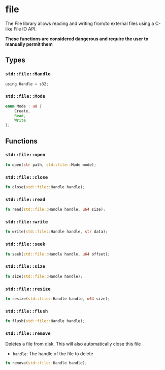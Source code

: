 # file
The File library allows reading and writing from/to external files using
a C-like File IO API.

**These functions are considered dangerous and require the user to manually permit them**


## Types

### `std::file::Handle`

```rust
using Handle = s32;
```
### `std::file::Mode`

```rust
enum Mode : u8 {
    Create,
    Read,
    Write
};
```


## Functions

### `std::file::open`


```rust
fn open(str path, std::file::Mode mode);
```
### `std::file::close`


```rust
fn close(std::file::Handle handle);
```
### `std::file::read`


```rust
fn read(std::file::Handle handle, u64 size);
```
### `std::file::write`


```rust
fn write(std::file::Handle handle, str data);
```
### `std::file::seek`


```rust
fn seek(std::file::Handle handle, u64 offset);
```
### `std::file::size`


```rust
fn size(std::file::Handle handle);
```
### `std::file::resize`


```rust
fn resize(std::file::Handle handle, u64 size);
```
### `std::file::flush`


```rust
fn flush(std::file::Handle handle);
```
### `std::file::remove`

Deletes a file from disk. This will also automatically close this file
- `handle`: The handle of the file to delete


```rust
fn remove(std::file::Handle handle);
```
